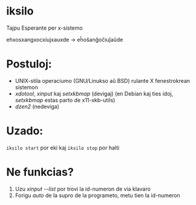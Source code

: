 # iksilo
Tajpu Esperante per x-sistemo

ehxosxangxocxiujxauxde → eĥoŝanĝoĉiuĵaŭde

# Postuloj:
- UNIX-stila operaciumo (GNU/Linukso aŭ BSD) rulante X fenestrokrean sistemon
- *xdotool*, *xinput* kaj *setxkbmap* (devigaj) (en Debian kaj ties idoj, *setxkbmap* estas parto de x11-xkb-utils) 
- *dzen2* (nedeviga)

# Uzado:
`iksilo start` por eki kaj `iksilo stop` por halti

# Ne funkcias?
1. Uzu *xinput --list* por trovi la id-numeron de via klavaro
2. Forigu *auto* de la supro de la programeto, metu tien la id-numeron
